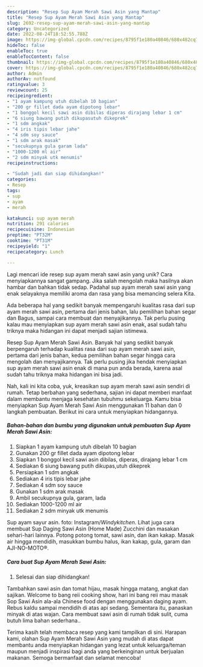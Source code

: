 ```yaml
---
description: "Resep Sup Ayam Merah Sawi Asin yang Mantap"
title: "Resep Sup Ayam Merah Sawi Asin yang Mantap"
slug: 2692-resep-sup-ayam-merah-sawi-asin-yang-mantap
category: Uncategorized
date: 2022-08-24T18:52:55.788Z
image: https://img-global.cpcdn.com/recipes/8795f1e180a40846/680x482cq70/sup-ayam-merah-sawi-asin-foto-resep-utama.jpg
hideToc: false
enableToc: true
enableTocContent: false
thumbnail: https://img-global.cpcdn.com/recipes/8795f1e180a40846/680x482cq70/sup-ayam-merah-sawi-asin-foto-resep-utama.jpg
cover: https://img-global.cpcdn.com/recipes/8795f1e180a40846/680x482cq70/sup-ayam-merah-sawi-asin-foto-resep-utama.jpg
author: Admin
authorAv: notfound
ratingvalue: 3
reviewcount: 25
recipeingredient:
- "1 ayam kampung utuh dibelah 10 bagian"
- "200 gr fillet dada ayam dipotong lebar"
- "1 bonggol kecil sawi asin dibilas diperas dirajang lebar 1 cm"
- "6 siung bawang putih dikupasutuh dikeprek"
- "1 sdm angkak"
- "4 iris tipis lebar jahe"
- "4 sdm soy sauce"
- "1 sdm arak masak"
- "secukupnya gula garam lada"
- "1000-1200 ml air"
- "2 sdm minyak utk menumis"
recipeinstructions:

- "Sudah jadi dan siap dihidangkan!"
categories:
- Resep
tags:
- sup
- ayam
- merah

katakunci: sup ayam merah 
nutrition: 291 calories
recipecuisine: Indonesian
preptime: "PT32M"
cooktime: "PT31M"
recipeyield: "1"
recipecategory: Lunch

---
```





Lagi mencari ide resep sup ayam merah sawi asin yang unik? Cara menyiapkannya sangat gampang. Jika salah mengolah maka hasilnya akan hambar dan bahkan tidak sedap. Padahal sup ayam merah sawi asin yang enak selayaknya memiliki aroma dan rasa yang bisa memancing selera Kita.





Ada beberapa hal yang sedikit banyak mempengaruhi kualitas rasa dari sup ayam merah sawi asin, pertama dari jenis bahan, lalu pemilihan bahan segar dan Bagus, sampai cara membuat dan menyajikannya. Tak perlu pusing kalau mau menyiapkan sup ayam merah sawi asin enak,      asal sudah tahu triknya maka hidangan ini dapat menjadi sajian istimewa.














Resep Sup Ayam Merah Sawi Asin. Banyak hal yang sedikit banyak berpengaruh terhadap kualitas rasa dari sup ayam merah sawi asin, pertama dari jenis bahan, kedua pemilihan bahan segar hingga cara mengolah dan menyajikannya. Tak perlu pusing jika hendak menyiapkan sup ayam merah sawi asin enak di mana pun anda berada, karena asal sudah tahu triknya maka hidangan ini bisa jadi.






Nah, kali ini kita coba, yuk, kreasikan sup ayam merah sawi asin sendiri di rumah. Tetap berbahan yang sederhana, sajian ini dapat memberi manfaat dalam membantu menjaga kesehatan tubuhmu sekeluarga. Kamu bisa menyiapkan Sup Ayam Merah Sawi Asin menggunakan 11 bahan dan 0 langkah pembuatan. Berikut ini cara untuk menyiapkan hidangannya.

<!--inarticleads1-->

##### Bahan-bahan dan bumbu yang digunakan untuk pembuatan Sup Ayam Merah Sawi Asin:

1. Siapkan 1 ayam kampung utuh dibelah 10 bagian
1. Gunakan 200 gr fillet dada ayam dipotong lebar
1. Siapkan 1 bonggol kecil sawi asin dibilas, diperas, dirajang lebar 1 cm
1. Sediakan 6 siung bawang putih dikupas,utuh dikeprek
1. Persiapkan 1 sdm angkak
1. Sediakan 4 iris tipis lebar jahe
1. Sediakan 4 sdm soy sauce
1. Gunakan 1 sdm arak masak
1. Ambil secukupnya gula, garam, lada
1. Sediakan 1000-1200 ml air
1. Sediakan 2 sdm minyak utk menumis


Sup ayam sayur asin. foto: Instagram/_Windykitchen_. Lihat juga cara membuat Sup Daging Sawi Asin (Home Made) Zucchini dan masakan sehari-hari lainnya. Potong potong tomat, sawi asin, dan ikan kakap. Masak air hingga mendidih, masukkan bumbu halus, ikan kakap, gula, garam dan AJI-NO-MOTO®. 

<!--inarticleads2-->

##### Cara buat Sup Ayam Merah Sawi Asin:


1. Selesai dan siap dihidangkan!

Tambahkan sawi asin dan tomat hijau, masak hingga matang, angkat dan sajikan. Welcome to bang reii cooking show, hari ini bang reii mau masak Sop Sawi Asin ala-ala Chinese food dengan menggunakan daging ayam. Rebus kaldu sampai mendidih di atas api sedang. Sementara itu, panaskan minyak di atas wajan. Cara membuat sawi asin di rumah tidak sulit, cuma butuh lima bahan sederhana.. 

Terima kasih telah membaca resep yang kami tampilkan di sini. Harapan kami, olahan Sup Ayam Merah Sawi Asin yang mudah di atas dapat membantu anda menyiapkan hidangan yang lezat untuk keluarga/teman maupun menjadi inspirasi bagi anda yang berkeinginan untuk berjualan makanan. Semoga bermanfaat dan selamat mencoba!
